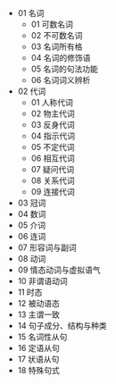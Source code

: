 - 01 名词
    - 01 可数名词
    - 02 不可数名词
    - 03 名词所有格
    - 04 名词的修饰语
    - 05 名词的句法功能
    - 06 名词词义辨析
- 02 代词
    - 01 人称代词
    - 02 物主代词
    - 03 反身代词
    - 04 指示代词
    - 05 不定代词
    - 06 相互代词
    - 07 疑问代词
    - 08 关系代词
    - 09 连接代词
- 03 冠词
- 04 数词
- 05 介词
- 06 连词
- 07 形容词与副词
- 08 动词
- 09 情态动词与虚拟语气
- 10 非谓语动词
- 11 时态
- 12 被动语态
- 13 主谓一致
- 14 句子成分、结构与种类
- 15 名词性从句
- 16 定语从句
- 17 状语从句
- 18 特殊句式